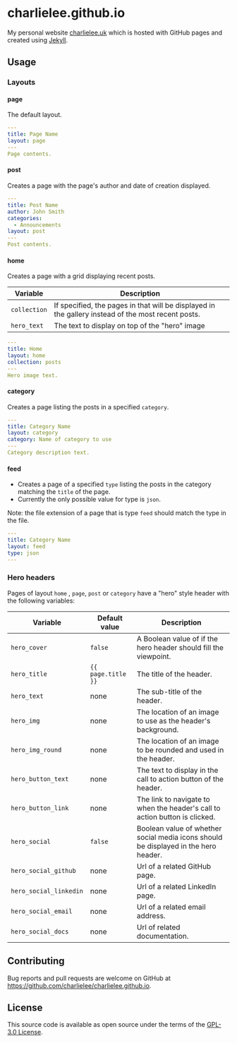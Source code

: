 # charlielee.github.io

My personal website [charlielee.uk](https://www.charlielee.uk/) which is hosted with GitHub pages and created using [Jekyll](https://jekyllrb.com/).

## Usage

### Layouts

#### page

The default layout.

```yaml
---
title: Page Name
layout: page
---
Page contents.
```

#### post

Creates a page with the page's author and date of creation displayed.

```yaml
---
title: Post Name
author: John Smith
categories:
  - Announcements
layout: post
---
Post contents.
```

#### home

Creates a page with a grid displaying recent posts.

| Variable     | Description                                                                                        |
| ------------ | -------------------------------------------------------------------------------------------------- |
| `collection` | If specified, the pages in that will be displayed in the gallery instead of the most recent posts. |
| `hero_text`  | The text to display on top of the "hero" image                                                     |

```yaml
---
title: Home
layout: home
collection: posts
---
Hero image text.
```

#### category

Creates a page listing the posts in a specified `category`.

```yaml
---
title: Category Name
layout: category
category: Name of category to use
---
Category description text.
```

#### feed

- Creates a page of a specified `type` listing the posts in the category matching the `title` of the page.
- Currently the only possible value for type is `json`.

Note: the file extension of a page that is type `feed` should match the type in the file.

```yaml
---
title: Category Name
layout: feed
type: json
---
```

### Hero headers

Pages of layout `home` , `page`, `post` or `category` have a "hero" style header with the following variables:

| Variable               | Default value      | Description                                                                         |
| ---------------------- | ------------------ | ----------------------------------------------------------------------------------- |
| `hero_cover`           | `false`            | A Boolean value of if the hero header should fill the viewpoint.                    |
| `hero_title`           | `{{ page.title }}` | The title of the header.                                                            |
| `hero_text`            | none               | The sub-title of the header.                                                        |
| `hero_img`             | none               | The location of an image to use as the header's background.                         |
| `hero_img_round`       | none               | The location of an image to be rounded and used in the header.                      |
| `hero_button_text`     | none               | The text to display in the call to action button of the header.                     |
| `hero_button_link`     | none               | The link to navigate to when the header's call to action button is clicked.         |
| `hero_social`          | `false`            | Boolean value of whether social media icons should be displayed in the hero header. |
| `hero_social_github`   | none               | Url of a related GitHub page.                                                       |
| `hero_social_linkedin` | none               | Url of a related LinkedIn page.                                                     |
| `hero_social_email`    | none               | Url of a related email address.                                                     |
| `hero_social_docs`     | none               | Url of related documentation.                                                       |

## Contributing

Bug reports and pull requests are welcome on GitHub at https://github.com/charlielee/charlielee.github.io.

## License

This source code is available as open source under the terms of the [GPL-3.0 License](https://opensource.org/licenses/GPL-3.0).

